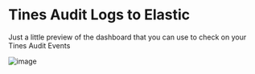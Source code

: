 # Tines Audit Logs to Elastic

Just a little preview of the dashboard that you can use to check on your Tines Audit Events

![image](https://user-images.githubusercontent.com/8389292/215980463-d8e2370f-e545-4e9d-85bf-eeb07fb98952.png)
